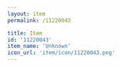 ```yaml
---
layout: item
permalink: /11220043

title: Item
id: '11220043'
item_name: 'Unknown'
icon_url: 'item/icon/11220043.png'
---
```

